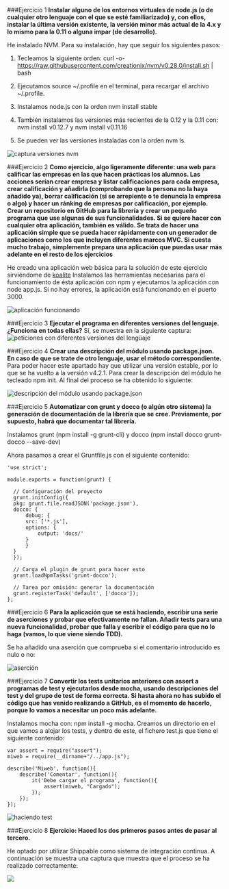 ###Ejercicio 1
**Instalar alguno de los entornos virtuales de node.js (o de cualquier otro lenguaje con el que se esté familiarizado) y, con ellos, instalar la última versión existente, la versión minor más actual de la 4.x y lo mismo para la 0.11 o alguna impar (de desarrollo).**

He instalado NVM. Para su instalación, hay que seguir los siguientes pasos:

1. Tecleamos la siguiente orden:  curl -o- https://raw.githubusercontent.com/creationix/nvm/v0.28.0/install.sh | bash

2. Ejecutamos source ~/.profile en el terminal, para recargar el archivo ~/.profile.

3. Instalamos node.js con la orden nvm install stable

4. También instalamos las versiones más recientes de la 0.12 y la 0.11 con: nvm install v0.12.7 y nvm install v0.11.16

5. Se pueden ver las versiones instaladas con la orden nvm ls.

![captura versiones nvm](http://s2.subirimagenes.com/imagen/previo/thump_9483947ej1.png)




###Ejercicio 2
**Como ejercicio, algo ligeramente diferente: una web para calificar las empresas en las que hacen prácticas los alumnos. Las acciones serían crear empresa y listar calificaciones para cada empresa, crear calificación y añadirla (comprobando que la persona no la haya añadido ya), borrar calificación (si se arrepiente o te denuncia la empresa o algo) y hacer un ránking de empresas por calificación, por ejemplo. Crear un repositorio en GitHub para la librería y crear un pequeño programa que use algunas de sus funcionalidades. Si se quiere hacer con cualquier otra aplicación, también es válido. Se trata de hacer una aplicación simple que se pueda hacer rápidamente con un generador de aplicaciones como los que incluyen diferentes marcos MVC. Si cuesta mucho trabajo, simplemente prepara una aplicación que puedas usar más adelante en el resto de los ejercicios**

He creado una aplicación web básica para la solución de este ejercicio sirviéndome de [koalite](http://blog.koalite.com/2011/11/tutorial-node-js-express-jquery-i-creando-la-aplicacion/)
Instalamos las herramientas necesarias para el funcionamiento de ésta aplicación con npm y ejecutamos la aplicación con node app.js. Si no hay errores, la aplicación está funcionando en el puerto 3000.

![aplicación funcionando](http://s2.subirimagenes.com/imagen/previo/thump_9484427ej22.png)
    

###Ejercicio 3
**Ejecutar el programa en diferentes versiones del lenguaje. ¿Funciona en todas ellas?**
Sí, se muestra en la siguiente captura:
![peticiones con diferentes versiones del lengüaje](http://s2.subirimagenes.com/imagen/previo/thump_9484075ej3.png)


###Ejercicio 4
**Crear una descripción del módulo usando package.json. En caso de que se trate de otro lenguaje, usar el método correspondiente.**
Para poder hacer este apartado hay que utilizar una versión estable, por lo que se ha vuelto a la versión v4.2.1.
Para crear la descripción del módulo he tecleado npm init. Al final del proceso se ha obtenido lo siguiente:

![descripción del módulo usando package.json](http://s2.subirimagenes.com/imagen/previo/thump_9484079ej4.png)



###Ejercicio 5
**Automatizar con grunt y docco (o algún otro sistema) la generación de documentación de la librería que se cree. Previamente, por supuesto, habrá que documentar tal librería.**

Instalamos grunt (npm install -g grunt-cli) y docco (npm install docco grunt-docco --save-dev) 


Ahora pasamos a crear el Gruntfile.js con el siguiente contenido:

```
'use strict';

module.exports = function(grunt) {

  // Configuración del proyecto
  grunt.initConfig({
  pkg: grunt.file.readJSON('package.json'),
  docco: {
      debug: {
      src: ['*.js'],
      options: {
          output: 'docs/'
      }
      }
  }
  });

  // Carga el plugin de grunt para hacer esto
  grunt.loadNpmTasks('grunt-docco');

  // Tarea por omisión: generar la documentación
  grunt.registerTask('default', ['docco']);
};

```



###Ejercicio 6
**Para la aplicación que se está haciendo, escribir una serie de aserciones y probar que efectivamente no fallan. Añadir tests para una nueva funcionalidad, probar que falla y escribir el código para que no lo haga (vamos, lo que viene siendo TDD).**

Se ha añadido una aserción que comprueba si el comentario introducido es nulo o no:

![aserción](http://s2.subirimagenes.com/imagen/previo/thump_9484429ej6.png)

###Ejercicio 7
**Convertir los tests unitarios anteriores con assert a programas de test y ejecutarlos desde mocha, usando descripciones del test y del grupo de test de forma correcta. Si hasta ahora no has subido el código que has venido realizando a GitHub, es el momento de hacerlo, porque lo vamos a necesitar un poco más adelante.**

Instalamos mocha con: npm install -g mocha. Creamos un directorio en el que vamos a alojar los tests, y dentro de este, el fichero test.js que tiene el siguiente contenido:

```
var assert = require("assert");
miweb = require(__dirname+"/../app.js");

describe('Miweb', function(){
    describe('Comentar', function(){
        it('Debe cargar el programa', function(){
            assert(miweb, "Cargado");
        });
    });
});
```
![haciendo test](http://s2.subirimagenes.com/imagen/previo/thump_9484431ej7.png)

###Ejercicio 8
**Ejercicio: Haced los dos primeros pasos antes de pasar al tercero.**

He optado por utilizar Shippable como sistema de integración continua. 
A continuación se muestra una captura que muestra que el proceso se ha realizado correctamente:

![](http://s2.subirimagenes.com/imagen/previo/thump_9484439ej8.png)















